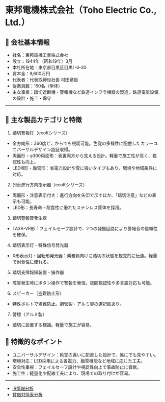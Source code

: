 # 東邦電機株式会社（Toho Electric Co., Ltd.）

## 🏢 会社基本情報

- 社名：東邦電機工業株式会社
- 設立：1944年（昭和19年）3月
- 本社所在地：東京都目黒区目黒1-6-30
- 資本金：9,600万円
- 代表者：代表取締役社長 村田章臣
- 従業員数：150名（単体）
- 主な事業：踏切遮断機・警報機など鉄道インフラ機器の製造、鉄道電気設備の設計・施工・保守

---

## 🚧 主な製品カテゴリと特徴

1. 踏切警報灯（ecoKシリーズ）
  - 全方向形：360度どこからでも視認可能。色覚の多様性に配慮したカラーユニバーサルデザイン認証取得。
  - 両面形・φ300両面形：表裏両方から見える設計。軽量で施工性が高く、視認性も向上。
  - LEDIII形・融雪形：省電力設計や雪に強いタイプもあり、環境や地域条件に対応。
2. 列車進行方向指示器（ecoKシリーズ）
  - 両面形・注意表示付き：進行方向を矢印で示すほか、「踏切注意」などの表示も可能。
  - LED形：長寿命・耐食性に優れたステンレス筐体を採用。
3. 踏切警報音発生器
  - TA3A-VR形：フェイルセーフ設計で、2つの発振回路により警報音の信頼性を確保。
4. 踏切表示灯・特殊信号発光器
  -  X形表示灯・回転形発光器：乗務員向けに踏切の状態を視覚的に伝達。軽量で耐食性に優れる。
5. 踏切支障報知装置・操作器
  - 障害発生時にボタン操作で警報を発信。夜間視認性や多言語対応も可能。
6. スピーカー（盗難防止形）
  - 特殊ボルトで盗難防止。鋼管製・アルミ製の選択肢あり。
7. 警標（アルミ製）
  - 踏切に設置する標識。軽量で施工が容易。

## 🌟 特徴的なポイント

- ユニバーサルデザイン：色覚の違いに配慮した設計で、誰にでも見やすい。
- 環境対応：LED採用による省電力、融雪機能など地域に応じた工夫。
- 安全性重視：フェイルセーフ設計や視認性向上で事故防止に貢献。
- 施工性：軽量化や配線工夫により、現場での取り付けが容易。

---

- [IR情報分析](ir.md)
- [貸借対照表分析](bs.md)
